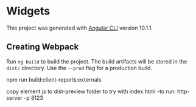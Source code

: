 # Widgets

This project was generated with [Angular CLI](https://github.com/angular/angular-cli) version 10.1.1.

##  Creating Webpack

Run `ng build` to build the project. The build artifacts will be stored in the `dist/` directory. Use the `--prod` flag for a production build.

npm run build:client-reports:externals

copy element js to dist-preview folder to  try with index.html -to run:  http-server -p 8123
